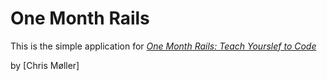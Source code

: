 # One Month Rails

This is the simple application for
[*One Month Rails: Teach Yourslef to Code*](http://onemonthrails.com)

by [Chris Møller]